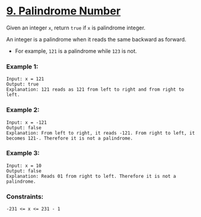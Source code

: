 # [9. Palindrome Number](https://leetcode.com/problems/palindrome-number/)

Given an integer `x`, return `true` if `x` is palindrome integer.

An integer is a palindrome when it reads the same backward as forward.

- For example, `121` is a palindrome while `123` is not.
 

### Example 1:

```text
Input: x = 121
Output: true
Explanation: 121 reads as 121 from left to right and from right to left.
```

### Example 2:

```text
Input: x = -121
Output: false
Explanation: From left to right, it reads -121. From right to left, it becomes 121-. Therefore it is not a palindrome.
```

### Example 3:

```text
Input: x = 10
Output: false
Explanation: Reads 01 from right to left. Therefore it is not a palindrome.
```
 

### Constraints:

`-231 <= x <= 231 - 1`